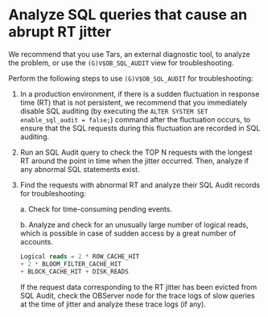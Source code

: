 # Analyze SQL queries that cause an abrupt RT jitter

We recommend that you use Tars, an external diagnostic tool, to analyze the problem, or use the `(G)V$OB_SQL_AUDIT` view for troubleshooting.

Perform the following steps to use `(G)V$OB_SQL_AUDIT` for troubleshooting:

1. In a production environment, if there is a sudden fluctuation in response time (RT) that is not persistent, we recommend that you immediately disable SQL auditing (by executing the `ALTER SYSTEM SET enable_sql_audit = false;`) command after the fluctuation occurs, to ensure that the SQL requests during this fluctuation are recorded in SQL auditing.

2. Run an SQL Audit query to check the TOP N requests with the longest RT around the point in time when the jitter occurred. Then, analyze if any abnormal SQL statements exist.

3. Find the requests with abnormal RT and analyze their SQL Audit records for troubleshooting:

    a. Check for time-consuming pending events.

    b. Analyze and check for an unusually large number of logical reads, which is possible in case of sudden access by a great number of accounts.

   ```sql
   Logical reads = 2 * ROW_CACHE_HIT
   + 2 * BLOOM_FILTER_CACHE_HIT
   + BLOCK_CACHE_HIT + DISK_READS
   ```

    If the request data corresponding to the RT jitter has been evicted from SQL Audit, check the OBServer node for the trace logs of slow queries at the time of jitter and analyze these trace logs (if any).
